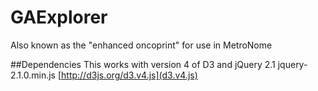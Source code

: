 # GAExplorer
Also known as the "enhanced oncoprint" for use in MetroNome

##Dependencies
This works with version 4 of D3 and jQuery 2.1
jquery-2.1.0.min.js
[http://d3js.org/d3.v4.js](d3.v4.js)
